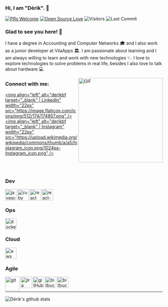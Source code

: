 <!-- <p align="left"> <img src="https://komarev.com/ghpvc/?username=Snehakri022" alt="derikbf" /> </p> -->

### Hi, I am "Dérik". 👋

[![PRs Welcome](https://img.shields.io/badge/PRs-welcome-brightgreen.svg?style=flat&logo=github)](https://github.com/pedroschmid)
[![Open Source Love](https://badges.frapsoft.com/os/v2/open-source.svg?v=103)](https://github.com/pedroschmid)
<img alt="Visitors" src="https://komarev.com/ghpvc/?username=pedroschmid&style=flat&labelColor=black&logo=github&label=PROFILE+VIEWS&color=29bf12"/>
<img alt="Last Commit" src="https://img.shields.io/github/last-commit/pedroschmid/pedroschmid?logo=markdown&label=LAST+UPDATE&color=29bf12&style=flat">

### Glad to see you here!  🤩  &nbsp;
I have a degree in Accounting and Computer Networks 🎓 and I also work as a junior developer at VilaApps 🏛. I am passionate about learning and I am always willing to learn and work with new technologies ✨. I love to explore technologies to solve problems in real life, besides I also love to talk about hardware 💻.

<img align="right" height="270px" alt="GIF" src="https://i.pinimg.com/originals/e4/26/70/e426702edf874b181aced1e2fa5c6cde.gif" />

### Connect with me:

[<img align="left" alt="derikbf target="_blank" | LinkedIn" width="22px" src="https://image.flaticon.com/icons/png/512/174/174857.png" />](https://www.linkedin.com/in/derikbf/)
[<img align="left" alt="derikbf target="_blank" | Instagram" width="22px" src="https://upload.wikimedia.org/wikipedia/commons/thumb/a/a5/Instagram_icon.png/1024px-Instagram_icon.png" />](https://www.instagram.com/derikbf/)

<br/><br/>

### Dev

<img align="left" alt="javascript" width="36px" src="https://upload.wikimedia.org/wikipedia/commons/6/6a/JavaScript-logo.png" />
<img align="left" alt="ruby" width="36px" src="https://icons-for-free.com/iconfiles/png/512/end+long+shadow+programming+language+rails+ruby+web+web+technology-1320184847854241323.png" />
<img align="left" alt="react" width="36px" src="https://upload.wikimedia.org/wikipedia/commons/a/a7/React-icon.svg" />
<img align="left" alt="react-native" width="36px" src="https://fei.edu.br/~gwachs/disciplinas/CC4670/slides/Aula05/slides/images/react_native_logo.png" />
<br/><br/>

### Ops

<img align="left" alt="docker" width="36px" src="https://cdn4.iconfinder.com/data/icons/logos-and-brands/512/97_Docker_logo_logos-512.png" />
<br/><br/>

### Cloud
<img align="left" alt="aws" width="36px" src="https://www.techbrace.com/wp-content/uploads/2018/12/aws.png" />
<br/><br/>

### Agile

<img align="left" alt="git" width="46px" src="https://upload.wikimedia.org/wikipedia/commons/thumb/3/3f/Git_icon.svg/1024px-Git_icon.svg.png" />
<img align="left" alt="jira" width="36px" src="https://cdn.worldvectorlogo.com/logos/jira-1.svg" />
<img align="left" alt="gitHub" width="36px" src="https://github.githubassets.com/images/modules/logos_page/Octocat.png" />
<img align="left" alt="bitbucket" width="36px" src="https://about.gitlab.com/images/press/logo/png/gitlab-icon-rgb.png" />
<img align="left" alt="bitbucket" width="36px" src="https://cdn.iconscout.com/icon/free/png-512/bitbucket-226075.png" />

<br/><br/>


---

![Dérik's github stats](https://github-readme-stats.vercel.app/api?username=derikbf&show_icons=true&theme=tokyonight)
